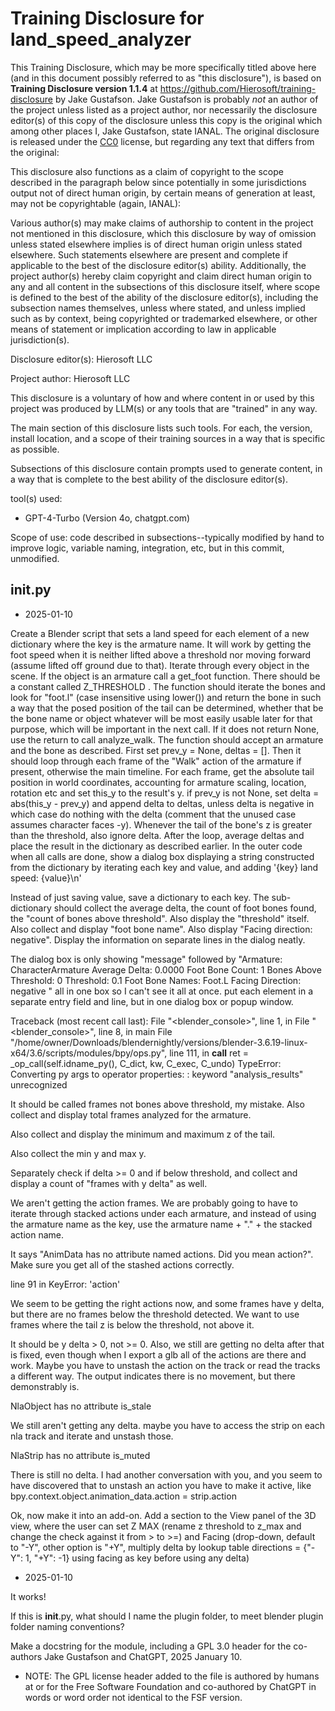 # Training Disclosure for land_speed_analyzer
This Training Disclosure, which may be more specifically titled above here (and in this document possibly referred to as "this disclosure"), is based on **Training Disclosure version 1.1.4** at https://github.com/Hierosoft/training-disclosure by Jake Gustafson. Jake Gustafson is probably *not* an author of the project unless listed as a project author, nor necessarily the disclosure editor(s) of this copy of the disclosure unless this copy is the original which among other places I, Jake Gustafson, state IANAL. The original disclosure is released under the [CC0](https://creativecommons.org/public-domain/cc0/) license, but regarding any text that differs from the original:

This disclosure also functions as a claim of copyright to the scope described in the paragraph below since potentially in some jurisdictions output not of direct human origin, by certain means of generation at least, may not be copyrightable (again, IANAL):

Various author(s) may make claims of authorship to content in the project not mentioned in this disclosure, which this disclosure by way of omission unless stated elsewhere implies is of direct human origin unless stated elsewhere. Such statements elsewhere are present and complete if applicable to the best of the disclosure editor(s) ability. Additionally, the project author(s) hereby claim copyright and claim direct human origin to any and all content in the subsections of this disclosure itself, where scope is defined to the best of the ability of the disclosure editor(s), including the subsection names themselves, unless where stated, and unless implied such as by context, being copyrighted or trademarked elsewhere, or other means of statement or implication according to law in applicable jurisdiction(s).

Disclosure editor(s): Hierosoft LLC

Project author: Hierosoft LLC

This disclosure is a voluntary of how and where content in or used by this project was produced by LLM(s) or any tools that are "trained" in any way.

The main section of this disclosure lists such tools. For each, the version, install location, and a scope of their training sources in a way that is specific as possible.

Subsections of this disclosure contain prompts used to generate content, in a way that is complete to the best ability of the disclosure editor(s).

tool(s) used:
- GPT-4-Turbo (Version 4o, chatgpt.com)

Scope of use: code described in subsections--typically modified by hand to improve logic, variable naming, integration, etc, but in this commit, unmodified.

## __init__.py
- 2025-01-10

Create a Blender script that sets a land speed for each element of a new dictionary where the key is the armature name. It will work by getting the foot speed when it is neither lifted above a threshold nor moving forward (assume lifted off ground due to that). Iterate through every object in the scene. If the object is an armature call a get_foot function. There should be a constant called Z_THRESHOLD . The function should iterate the bones and look for "foot.l" (case insensitive using lower()) and return the bone in such a way that the posed position of the tail can be determined, whether that be the bone name or object whatever will be most easily usable later for that purpose, which will be important in the next call. If it does not return None, use the return to call analyze_walk. The function should accept an armature and the bone as described. First set prev_y = None, deltas = []. Then it should loop through each frame of the "Walk" action of the armature if present, otherwise the main timeline. For each frame, get the absolute tail position in world coordinates, accounting for armature scaling, location, rotation etc and set this_y to the result's y. if prev_y is not None, set delta = abs(this_y - prev_y) and append delta to deltas, unless delta is negative in which case do nothing with the delta (comment that the unused case assumes character faces -y).  Whenever the tail of the bone's z is greater than the threshold, also ignore delta. After the loop, average deltas and place the result in the dictionary as described earlier. In the outer code when all calls are done, show a dialog box displaying a string constructed from the dictionary by iterating each key and value, and adding '{key} land speed: {value}\n'

Instead of just saving value, save a dictionary to each key. The sub-dictionary should collect the average delta, the count of foot bones found, the "count of bones above threshold". Also display the "threshold" itself. Also collect and display "foot bone name". Also display "Facing direction: negative". Display the information on separate lines in the dialog neatly.

The dialog box is only showing "message" followed by "Armature: CharacterArmature
  Average Delta: 0.0000
  Foot Bone Count: 1
  Bones Above Threshold: 0
  Threshold: 0.1
  Foot Bone Names: Foot.L
  Facing Direction: negative
" all in one box so I can't see it all at once. put each element in a separate entry field and line, but in one dialog box or popup window.

Traceback (most recent call last):
  File "<blender_console>", line 1, in <module>
  File "<blender_console>", line 8, in main
  File "/home/owner/Downloads/blendernightly/versions/blender-3.6.19-linux-x64/3.6/scripts/modules/bpy/ops.py", line 111, in __call__
    ret = _op_call(self.idname_py(), C_dict, kw, C_exec, C_undo)
TypeError: Converting py args to operator properties: : keyword "analysis_results" unrecognized

It should be called frames not bones above threshold, my mistake. Also collect and display total frames analyzed for the armature.

Also collect and display the minimum and maximum z of the tail.

Also collect the min y and max y.

Separately check if delta >= 0 and if below threshold, and collect and display a count of "frames with y delta" as well.

We aren't getting the action frames. We are probably going to have to iterate through stacked actions under each armature, and instead of using the armature name as the key, use the armature name + "." + the stacked action name.

It says "AnimData has no attribute named actions. Did you mean action?". Make sure you get all of the stashed actions correctly.

line 91 in <listcomp> KeyError: 'action'

We seem to be getting the right actions now, and some frames have y delta, but there are no frames below the threshold detected. We want to use frames where the tail z is below the threshold, not above it.

It should be y delta > 0, not >= 0. Also, we still are getting no delta after that is fixed, even though when I export a glb all of the actions are there and work. Maybe you have to unstash the action on the track or read the tracks a different way. The output indicates there is no movement, but there demonstrably is.

NlaObject has no attribute is_stale

We still aren't getting any delta. maybe you have to access the strip on each nla track and iterate and unstash those.

NlaStrip has no attribute is_muted

There is still no delta. I had another conversation with you, and you seem to have discovered that to unstash an action you have to make it active, like bpy.context.object.animation_data.action = strip.action

Ok, now make it into an add-on. Add a section to the View panel of the 3D view, where the user can set Z MAX (rename z threshold to z_max and change the check against it from > to >=) and Facing (drop-down, default to "-Y", other option is "+Y", multiply delta by lookup table directions = {"-Y": 1, "+Y": -1} using facing as key before using any delta)

- 2025-01-10

It works!

If this is __init__.py, what should I name the plugin folder, to meet blender plugin folder naming conventions?

Make a docstring for the module, including a GPL 3.0 header for the co-authors Jake Gustafson and ChatGPT, 2025 January 10.

- NOTE: The GPL license header added to the file is authored by humans at or for the Free Software Foundation and co-authored by ChatGPT in words or word order not identical to the FSF version.
